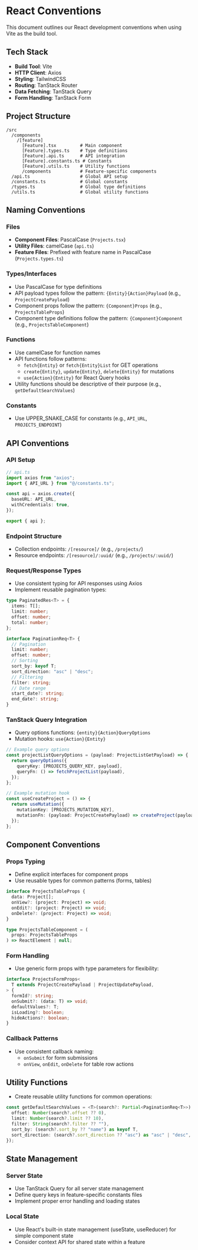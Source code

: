 # React Conventions

This document outlines our React development conventions when using Vite as the build tool.

## Tech Stack

- **Build Tool**: Vite
- **HTTP Client**: Axios
- **Styling**: TailwindCSS
- **Routing**: TanStack Router
- **Data Fetching**: TanStack Query
- **Form Handling**: TanStack Form

## Project Structure

```
/src
  /components
    /[feature]
      [Feature].tsx         # Main component
      [Feature].types.ts    # Type definitions
      [Feature].api.ts      # API integration
      [Feature].constants.ts # Constants
      [Feature].utils.ts    # Utility functions
      /components           # Feature-specific components
  /api.ts                   # Global API setup
  /constants.ts             # Global constants
  /types.ts                 # Global type definitions
  /utils.ts                 # Global utility functions
```

## Naming Conventions

### Files

- **Component Files**: PascalCase (`Projects.tsx`)
- **Utility Files**: camelCase (`api.ts`)
- **Feature Files**: Prefixed with feature name in PascalCase (`Projects.types.ts`)

### Types/Interfaces

- Use PascalCase for type definitions
- API payload types follow the pattern: `{Entity}{Action}Payload` (e.g., `ProjectCreatePayload`)
- Component props follow the pattern: `{Component}Props` (e.g., `ProjectsTableProps`)
- Component type definitions follow the pattern: `{Component}Component` (e.g., `ProjectsTableComponent`)

### Functions

- Use camelCase for function names
- API functions follow patterns:
  - `fetch{Entity}` or `fetch{Entity}List` for GET operations
  - `create{Entity}`, `update{Entity}`, `delete{Entity}` for mutations
  - `use{Action}{Entity}` for React Query hooks
- Utility functions should be descriptive of their purpose (e.g., `getDefaultSearchValues`)

### Constants

- Use UPPER_SNAKE_CASE for constants (e.g., `API_URL`, `PROJECTS_ENDPOINT`)

## API Conventions

### API Setup

```typescript
// api.ts
import axios from "axios";
import { API_URL } from "@/constants.ts";

const api = axios.create({
  baseURL: API_URL,
  withCredentials: true,
});

export { api };
```

### Endpoint Structure

- Collection endpoints: `/[resource]/` (e.g., `/projects/`)
- Resource endpoints: `/[resource]/:uuid/` (e.g., `/projects/:uuid/`)

### Request/Response Types

- Use consistent typing for API responses using Axios
- Implement reusable pagination types:

```typescript
type PaginatedRes<T> = {
  items: T[];
  limit: number;
  offset: number;
  total: number;
};

interface PaginationReq<T> {
  // Pagination
  limit: number;
  offset: number;
  // Sorting
  sort_by: keyof T;
  sort_direction: "asc" | "desc";
  // Filtering
  filter: string;
  // Date range
  start_date?: string;
  end_date?: string;
}
```

### TanStack Query Integration

- Query options functions: `{entity}{Action}QueryOptions`
- Mutation hooks: `use{Action}{Entity}`

```typescript
// Example query options
const projectListQueryOptions = (payload: ProjectListGetPayload) => {
  return queryOptions({
    queryKey: [PROJECTS_QUERY_KEY, payload],
    queryFn: () => fetchProjectList(payload),
  });
};

// Example mutation hook
const useCreateProject = () => {
  return useMutation({
    mutationKey: [PROJECTS_MUTATION_KEY],
    mutationFn: (payload: ProjectCreatePayload) => createProject(payload),
  });
};
```

## Component Conventions

### Props Typing

- Define explicit interfaces for component props
- Use reusable types for common patterns (forms, tables)

```typescript
interface ProjectsTableProps {
  data: Project[];
  onView?: (project: Project) => void;
  onEdit?: (project: Project) => void;
  onDelete?: (project: Project) => void;
}

type ProjectsTableComponent = (
  props: ProjectsTableProps
) => ReactElement | null;
```

### Form Handling

- Use generic form props with type parameters for flexibility:

```typescript
interface ProjectsFormProps<
  T extends ProjectCreatePayload | ProjectUpdatePayload,
> {
  formId?: string;
  onSubmit?: (data: T) => void;
  defaultValues?: T;
  isLoading?: boolean;
  hideActions?: boolean;
}
```

### Callback Patterns

- Use consistent callback naming:
  - `onSubmit` for form submissions
  - `onView`, `onEdit`, `onDelete` for table row actions

## Utility Functions

- Create reusable utility functions for common operations:

```typescript
const getDefaultSearchValues = <T>(search?: Partial<PaginationReq<T>>) => ({
  offset: Number(search?.offset ?? 0),
  limit: Number(search?.limit ?? 10),
  filter: String(search?.filter ?? ""),
  sort_by: (search?.sort_by ?? "name") as keyof T,
  sort_direction: (search?.sort_direction ?? "asc") as "asc" | "desc",
});
```

## State Management

### Server State

- Use TanStack Query for all server state management
- Define query keys in feature-specific constants files
- Implement proper error handling and loading states

### Local State

- Use React's built-in state management (useState, useReducer) for simple component state
- Consider context API for shared state within a feature
